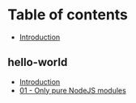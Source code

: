 # Table of contents

* [Introduction](README.md)

## hello-world

* [Introduction](hello-world/introduccion.md)
* [01 - Only pure NodeJS modules](hello-world/01-modulos-incluidos-en-el-runtime.md)

